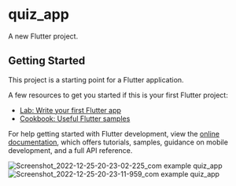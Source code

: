 # quiz_app

A new Flutter project.

## Getting Started

This project is a starting point for a Flutter application.

A few resources to get you started if this is your first Flutter project:

- [Lab: Write your first Flutter app](https://docs.flutter.dev/get-started/codelab)
- [Cookbook: Useful Flutter samples](https://docs.flutter.dev/cookbook)

For help getting started with Flutter development, view the
[online documentation](https://docs.flutter.dev/), which offers tutorials,
samples, guidance on mobile development, and a full API reference.

![Screenshot_2022-12-25-20-23-02-225_com example quiz_app](https://user-images.githubusercontent.com/107292843/209472209-30e92ac7-ca1a-4bf5-9b5c-c5af72c5686a.jpg)
![Screenshot_2022-12-25-20-23-11-959_com example quiz_app](https://user-images.githubusercontent.com/107292843/209472224-d97fcadc-4a6e-4c20-be32-c4cf78c1cb4f.jpg)
